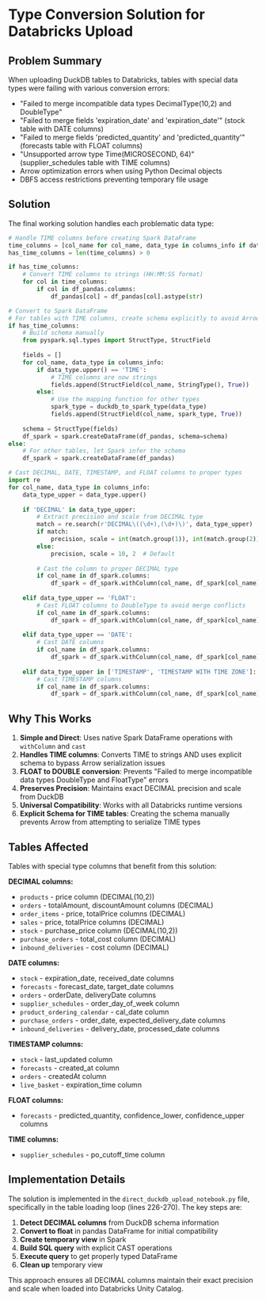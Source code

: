 # Type Conversion Solution for Databricks Upload

## Problem Summary

When uploading DuckDB tables to Databricks, tables with special data types were failing with various conversion errors:
- "Failed to merge incompatible data types DecimalType(10,2) and DoubleType" 
- "Failed to merge fields 'expiration_date' and 'expiration_date'" (stock table with DATE columns)
- "Failed to merge fields 'predicted_quantity' and 'predicted_quantity'" (forecasts table with FLOAT columns)
- "Unsupported arrow type Time(MICROSECOND, 64)" (supplier_schedules table with TIME columns)
- Arrow optimization errors when using Python Decimal objects
- DBFS access restrictions preventing temporary file usage

## Solution

The final working solution handles each problematic data type:

```python
# Handle TIME columns before creating Spark DataFrame
time_columns = [col_name for col_name, data_type in columns_info if data_type.upper() == 'TIME']
has_time_columns = len(time_columns) > 0

if has_time_columns:
    # Convert TIME columns to strings (HH:MM:SS format)
    for col in time_columns:
        if col in df_pandas.columns:
            df_pandas[col] = df_pandas[col].astype(str)

# Convert to Spark DataFrame
# For tables with TIME columns, create schema explicitly to avoid Arrow issues
if has_time_columns:
    # Build schema manually
    from pyspark.sql.types import StructType, StructField
    
    fields = []
    for col_name, data_type in columns_info:
        if data_type.upper() == 'TIME':
            # TIME columns are now strings
            fields.append(StructField(col_name, StringType(), True))
        else:
            # Use the mapping function for other types
            spark_type = duckdb_to_spark_type(data_type)
            fields.append(StructField(col_name, spark_type, True))
    
    schema = StructType(fields)
    df_spark = spark.createDataFrame(df_pandas, schema=schema)
else:
    # For other tables, let Spark infer the schema
    df_spark = spark.createDataFrame(df_pandas)

# Cast DECIMAL, DATE, TIMESTAMP, and FLOAT columns to proper types
import re
for col_name, data_type in columns_info:
    data_type_upper = data_type.upper()
    
    if 'DECIMAL' in data_type_upper:
        # Extract precision and scale from DECIMAL type
        match = re.search(r'DECIMAL\((\d+),(\d+)\)', data_type_upper)
        if match:
            precision, scale = int(match.group(1)), int(match.group(2))
        else:
            precision, scale = 10, 2  # Default
        
        # Cast the column to proper DECIMAL type
        if col_name in df_spark.columns:
            df_spark = df_spark.withColumn(col_name, df_spark[col_name].cast(DecimalType(precision, scale)))
    
    elif data_type_upper == 'FLOAT':
        # Cast FLOAT columns to DoubleType to avoid merge conflicts
        if col_name in df_spark.columns:
            df_spark = df_spark.withColumn(col_name, df_spark[col_name].cast(DoubleType()))
    
    elif data_type_upper == 'DATE':
        # Cast DATE columns
        if col_name in df_spark.columns:
            df_spark = df_spark.withColumn(col_name, df_spark[col_name].cast(DateType()))
    
    elif data_type_upper in ['TIMESTAMP', 'TIMESTAMP WITH TIME ZONE']:
        # Cast TIMESTAMP columns
        if col_name in df_spark.columns:
            df_spark = df_spark.withColumn(col_name, df_spark[col_name].cast(TimestampType()))
```

## Why This Works

1. **Simple and Direct**: Uses native Spark DataFrame operations with `withColumn` and `cast`
2. **Handles TIME columns**: Converts TIME to strings AND uses explicit schema to bypass Arrow serialization issues
3. **FLOAT to DOUBLE conversion**: Prevents "Failed to merge incompatible data types DoubleType and FloatType" errors
4. **Preserves Precision**: Maintains exact DECIMAL precision and scale from DuckDB
5. **Universal Compatibility**: Works with all Databricks runtime versions
6. **Explicit Schema for TIME tables**: Creating the schema manually prevents Arrow from attempting to serialize TIME types

## Tables Affected

Tables with special type columns that benefit from this solution:

**DECIMAL columns:**
- `products` - price column (DECIMAL(10,2))
- `orders` - totalAmount, discountAmount columns (DECIMAL)
- `order_items` - price, totalPrice columns (DECIMAL)
- `sales` - price, totalPrice columns (DECIMAL)
- `stock` - purchase_price column (DECIMAL(10,2))
- `purchase_orders` - total_cost column (DECIMAL)
- `inbound_deliveries` - cost column (DECIMAL)

**DATE columns:**
- `stock` - expiration_date, received_date columns
- `forecasts` - forecast_date, target_date columns
- `orders` - orderDate, deliveryDate columns
- `supplier_schedules` - order_day_of_week column
- `product_ordering_calendar` - cal_date column
- `purchase_orders` - order_date, expected_delivery_date columns
- `inbound_deliveries` - delivery_date, processed_date columns

**TIMESTAMP columns:**
- `stock` - last_updated column
- `forecasts` - created_at column
- `orders` - createdAt column
- `live_basket` - expiration_time column

**FLOAT columns:**
- `forecasts` - predicted_quantity, confidence_lower, confidence_upper columns

**TIME columns:**
- `supplier_schedules` - po_cutoff_time column

## Implementation Details

The solution is implemented in the `direct_duckdb_upload_notebook.py` file, specifically in the table loading loop (lines 226-270). The key steps are:

1. **Detect DECIMAL columns** from DuckDB schema information
2. **Convert to float** in pandas DataFrame for initial compatibility
3. **Create temporary view** in Spark
4. **Build SQL query** with explicit CAST operations
5. **Execute query** to get properly typed DataFrame
6. **Clean up** temporary view

This approach ensures all DECIMAL columns maintain their exact precision and scale when loaded into Databricks Unity Catalog.